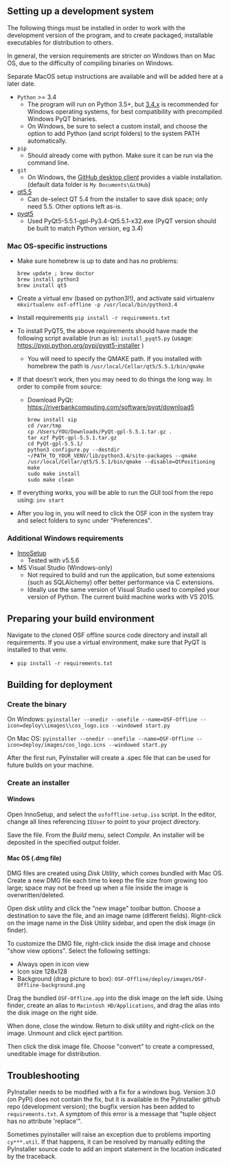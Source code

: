 ## Setting up a development system

The following things must be installed in order to work with the development version of the program,
and to create packaged, installable executables for distribution to others.

In general, the version requirements are stricter on Windows than on Mac OS, due to the difficulty of
compiling binaries on Windows.

Separate MacOS setup instructions are available and will be added here at a later date.


- `Python` >= 3.4
  - The program will run on Python 3.5+, but [3.4.x](https://www.python.org/downloads/release/python-343/) is
  recommended for Windows operating systems, for best compatibility with precompiled Windows PyQT binaries.
  - On Windows, be sure to select a custom install, and choose the option to add Python (and script folders)
  to the system PATH automatically.
- `pip`
  - Should already come with python. Make sure it can be run via the command line.
- `git`
  - On Windows, the [GitHub desktop client](https://desktop.github.com/) provides a viable installation. (default
  data folder is `My Documents\GitHub`)
- [qt5.5](http://www.qt.io/download-open-source/)
  - Can de-select QT 5.4 from the installer to save disk space; only need 5.5. Other options left as-is.
- [pyqt5](https://riverbankcomputing.com/software/pyqt/download5)
    - Used PyQt5-5.5.1-gpl-Py3.4-Qt5.5.1-x32.exe (PyQT version should be built to match Python version, eg 3.4)

### Mac OS-specific instructions

- Make sure homebrew is up to date and has no problems:
  ```
  brew update ; brew doctor
  brew install python3
  brew install qt5
  ```

- Create a virtual env (based on python3!!), and activate said virtualenv
  `mkvirtualenv osf-offline -p /usr/local/bin/python3.4`

- Install requirements
  `pip install -r requirements.txt`

- To install PyQT5, the above requirements should have made the following script available (run as is):
  `install_pyqt5.py`
  (usage: https://pypi.python.org/pypi/pyqt5-installer )

  - You will need to specify the QMAKE path. If you installed with homebrew the path is
    `/usr/local/Cellar/qt5/5.5.1/bin/qmake`

- If that doesn't work, then you may need to do things the long way. In order to compile from source:
  - Download PyQt: https://riverbankcomputing.com/software/pyqt/download5

    ```
    brew install sip
    cd /var/tmp
    cp /Users/YOU/Downloads/PyQt-gpl-5.5.1.tar.gz .
    tar xzf PyQt-gpl-5.5.1.tar.gz
    cd PyQt-gpl-5.5.1/
    python3 configure.py --destdir ~/PATH_TO_YOUR_VENV/lib/python3.4/site-packages --qmake /usr/local/Cellar/qt5/5.5.1/bin/qmake --disable=QtPositioning
    make
    sudo make install
    sudo make clean
    ```

- If everything works, you will be able to run the GUI tool from the repo using:
  `inv start`

- After you log in, you will need to click the OSF icon in the system tray and select folders to sync under "Preferences".

### Additional Windows requirements

- [InnoSetup](http://www.jrsoftware.org/isdl.php)
  - Tested with v5.5.6
- MS Visual Studio (Windows-only)
    - Not required to build and run the application, but some extensions (such as SQLAlchemy) offer better performance
    via C extensions.
    - Ideally use the same version of Visual Studio used to compiled your version of Python. The current build
    machine works with VS 2015.


## Preparing your build environment
Navigate to the cloned OSF offline source code directory and install all requirements. If you use a
virtual environment, make sure that PyQT is installed to that venv.
  - `pip install -r requirements.txt`

## Building for deployment
### Create the binary
On Windows:
  `pyinstaller --onedir --onefile --name=OSF-Offline --icon=deploy\\images\\cos_logo.ico --windowed start.py`

On Mac OS:
  `pyinstaller --onedir --onefile --name=OSF-Offline --icon=deploy/images/cos_logo.icns --windowed start.py`

After the first run, PyInstaller will create a .spec file that can be used for future builds on your machine.

### Create an installer
#### Windows
Open InnoSetup, and select the `osfoffline-setup.iss` script. In the editor, change all lines referencing `IEUser`
to point to your project directory.

Save the file. From the *Build* menu, select *Compile*. An installer will be deposited in the specified output folder.

#### Mac OS (.dmg file)
DMG files are created using *Disk Utility*, which comes bundled with Mac OS. Create a new DMG file each time to keep
the file size from growing too large; space may not be freed up when a file inside the image is overwritten/deleted.

Open disk utility and click the "new image" toolbar button. Choose a destination to save the file,
and an image name (different fields). Right-click on the image name in the Disk Utility sidebar,
and open the disk image (in finder).

To customize the DMG file, right-click inside the disk image and choose "show view options".
Select the following settings:
- Always open in icon view
- Icon size 128x128
- Background (drag picture to box): `OSF-Offline/deploy/images/OSF-Offline-background.png`

Drag the bundled `OSF-Offline.app` into the disk image on the left side. Using finder, create an alias
to `Macintosh HD/Applications`, and drag the alias into the disk image on the right side.

When done, close the window. Return to disk utility and right-click on the image. Unmount and click eject partition.

Then click the disk image file. Choose "convert" to create a compressed, uneditable image for distribution.

## Troubleshooting

PyInstaller needs to be modified with a fix for a windows bug. Version 3.0 (on PyPi) does not contain the fix, but
it is available in the PyInstaller github repo (development version); the bugfix version has been added to
`requirements.txt`. A symptom of this error is a message that "tuple object has no attribute 'replace'".

Sometimes pyinstaller will raise an exception due to problems importing `cy***.util`. If that happens,
it can be resolved by manually editing the PyInstaller source code to add an import statement in the location
indicated by the traceback.
